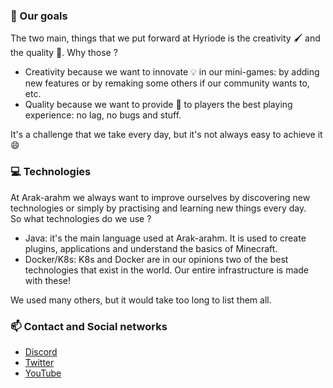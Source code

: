### 🧭 Our goals

The two main, things that we put forward at Hyriode is the creativity 🖌️ and the quality 💎. Why those ?

- Creativity because we want to innovate 💡 in our mini-games: by adding new features or by remaking some others if our community wants to, etc.
- Quality because we want to provide 🎁 to players the best playing experience: no lag, no bugs and stuff.

It's a challenge that we take every day, but it's not always easy to achieve it 😄


### 💻 Technologies

At Arak-arahm we always want to improve ourselves by discovering new technologies or simply by practising and learning new things every day.<br>
So what technologies do we use ?

- Java: it's the main language used at Arak-arahm. It is used to create plugins, applications and understand the basics of Minecraft.
- Docker/K8s: K8s and Docker are in our opinions two of the best technologies that exist in the world. Our entire infrastructure is made with these!

We used many others, but it would take too long to list them all.

### 📫 Contact and Social networks

- [Discord]()
- [Twitter]()
- [YouTube]()
